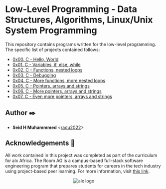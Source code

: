 # Low-Level Programming - Data Structures, Algorithms, Linux/Unix System Programming

This repository contains programs written for the low-level programming. The specific list of projects contained follows:

* [0x00. C - Hello, World](./0x00-hello_world)
* [0x01. C - Variables, if, else, while](./0x01-variables_if_else_while)
* [0x02. C - Functions, nested loops](./0x02-functions_nested_loops)
* [0x03. C - Debugging](./0x03-debugging)
* [0x04. C - More functions, more nested loops](./0x04-more_functions_nested_loops)
* [0x05. C - Pointers, arrays and strings](./0x05-pointers_arrays_strings)
* [0x06. C - More pointers, arrays and strings](./0x06-pointers_arrays_strings)
* [0x07. C - Even more pointers, arrays and strings](./0x07-pointers_arrays_strings)

## Author :black_nib:

* __Seid H Muhammmed__ <[radu2022](https://github.com/radu2022)>

## Acknowledgements :pray:

All work contained in this project was completed as part of the curriculum for
alx Africa. The Room AG is a campus-based full-stack software
engineering program that prepares students for careers in the tech industry
using project-based peer learning. For more information, visit
[this link](https://www.alxafrica.com/).

<p align="center">
  <img
    src="https://miro.medium.com/fit/c/176/176/1*E1LonYGC5Fx4QLY4W5SaVA.jpeg"
    alt="alx logo">
</p>
